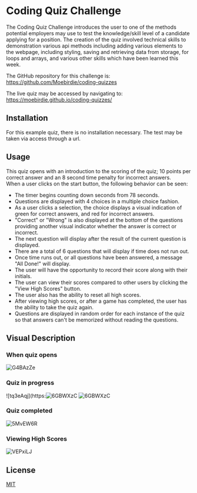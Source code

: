 # Coding Quiz Challenge

The Coding Quiz Challenge introduces the user to one of the methods potential employers may use to test the knowledge/skill level of a candidate applying for a position.  The creation of the quiz involved technical skills to demonstration various api methods including adding various elements to the webpage, including styling, saving and retrieving data from storage, for loops and arrays, and various other skills which have been learned this week. 

The GitHub repository for this challenge is: https://github.com/Moebirdie/coding-quizzes

The live quiz may be accessed by navigating to: https://moebirdie.github.io/coding-quizzes/


## Installation
For this example quiz, there is no installation necessary.  The test may be taken via access through a url.


## Usage
This quiz opens with an introduction to the scoring of the quiz; 10 points per correct answer and an 8 second time penalty for incorrect answers.  
When a user clicks on the start button, the following behavior can be seen:
- The timer begins counting down seconds from 78 seconds.  
- Questions are displayed with 4 choices in a multiple choice fashion.  
- As a user clicks a selection, the choice displays a visual indication of green for correct answers, and red for incorrect answers. 
- "Correct" or "Wrong" is also displayed at the bottom of the questions providing another visual indicator whether the answer is correct or incorrect.
- The next question will display after the result of the current question is displayed.
- There are a total of 6 questions that will display if time does not run out.
- Once time runs out, or all questions have been answered, a message "All Done!" will display.
- The user will have the opportunity to record their score along with their initials.
- The user can view their scores compared to other users by clicking the "View High Scores" button.
- The user also has the ability to reset all high scores.
- After viewing high scores, or after a game has completed, the user has the ability to take the quiz again.
- Questions are displayed in random order for each instance of the quiz so that answers can't be memorized without reading the questions. 


## Visual Description

### When quiz opens
![G4BAzZe](https://github.com/Moebirdie/coding-quizzes/assets/93432701/c8d644ed-a0b9-40f1-8fcf-60b573df306d)


### Quiz in progress
![tq3eAqj](https:![6GBWXzC](https://github.com/Moebirdie/coding-quizzes/assets/93432701/c6fbc84a-424a-4885-abf8-f0fa63a93119)
![6GBWXzC](https://github.com/Moebirdie/coding-quizzes/assets/93432701/8cc13663-a677-4720-89bb-5319ad601acf)


### Quiz completed
![5MvEW6R](https://github.com/Moebirdie/coding-quizzes/assets/93432701/41ef7f29-c2b5-4f83-91da-38a3d771ca99)


### Viewing High Scores
![VEPxiLJ](https://github.com/Moebirdie/coding-quizzes/assets/93432701/49b107e5-9493-435f-8f0b-8402a89aeb9e)



## License
[MIT](https://choosealicense.com/licenses/mit/)
